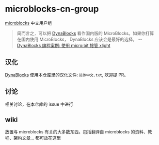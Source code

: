 # microblocks-cn-group
[microblocks](https://microblocks.fun/) 中文用户组

>  简而言之，可以把 [DynaBlocks](https://dynablocks.codelab.club) 看作国内版的 MicroBlocks。如果你打算在国内使用 MicroBlocks， DynaBlocks 应该会是最好的选择。 -- [DynaBlocks 编程案例: 使用 micro:bit 接管 xlight](https://wwj718.github.io/post/%E7%BC%96%E7%A8%8B/dynablocks-microbit-xlight/)


## 汉化
[DynaBlocks](https://dynablocks.codelab.club) 使用本仓库里的汉化文件: `简体中文.txt`, 欢迎提 PR。

## 讨论
相关讨论，在本仓库的 issue 中进行

## wiki
放置与 microblocks 有关的大多数东西。包括翻译自 microblocks 的资料、教程、架构文章... 都可放在这里

